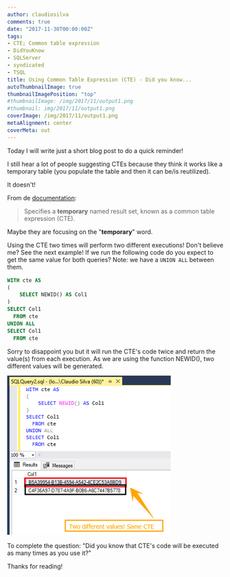 ```yaml
---
author: claudiosilva
comments: true
date: "2017-11-30T00:00:00Z"
tags:
- CTE; Common table expression
- DidYouKnow
- SQLServer
- syndicated
- TSQL
title: Using Common Table Expression (CTE) - Did you know...
autoThumbnailImage: true
thumbnailImagePosition: "top"
#thumbnailImage: /img/2017/11/output1.png
#thumbnail: img/2017/11/output1.png
coverImage: /img/2017/11/output1.png
metaAlignment: center
coverMeta: out
---
```

Today I will write just a short blog post to do a quick reminder!

I still hear a lot of people suggesting CTEs because they think it works like a temporary table (you populate the table and then it can be/is reutilized).

It doesn't!

From de [documentation](https://docs.microsoft.com/en-us/sql/t-sql/queries/with-common-table-expression-transact-sql):

> Specifies a **temporary** named result set, known as a common table expression (CTE).

Maybe they are focusing on the "**temporary**" word.

Using the CTE two times will perform two different executions! Don't believe me? See the next example!
If we run the following code do you expect to get the same value for both queries? Note: we have a `UNION ALL` between them.

``` sql
WITH cte AS
(
	SELECT NEWID() AS Col1
)
SELECT Col1
  FROM cte
UNION ALL
SELECT Col1
  FROM cte
```

Sorry to disappoint you but it will run the CTE's code twice and return the value(s) from each execution.
As we are using the function NEWID(), two different values will be generated.

![output1](/img/2017/11/output1.png)

To complete the question: "Did you know that CTE's code will be executed as many times as you use it?"

Thanks for reading!
